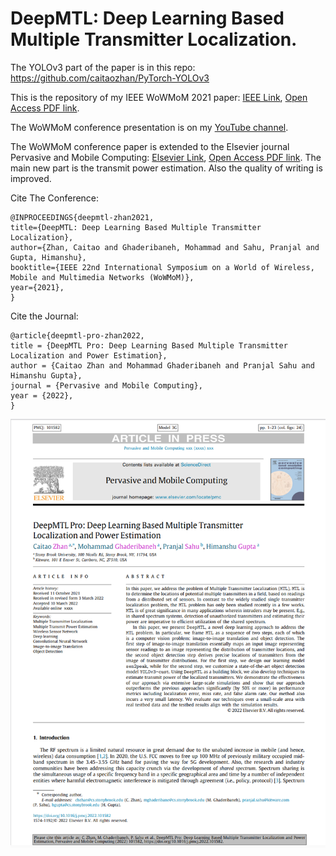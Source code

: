 # DeepMTL: Deep Learning Based Multiple Transmitter Localization. 
The YOLOv3 part of the paper is in this repo: https://github.com/caitaozhan/PyTorch-YOLOv3

This is the repository of my IEEE WoWMoM 2021 paper: [IEEE Link](https://ieeexplore.ieee.org/document/9469431), [Open Access PDF link](https://caitaozhan.github.io/file/DeepMTL.pdf).

The WoWMoM conference presentation is on my [YouTube channel](https://www.youtube.com/watch?v=arnhAloIr90).

The WoWMoM conference paper is extended to the Elsevier journal Pervasive and Mobile Computing: [Elsevier Link](https://doi.org/10.1016/j.pmcj.2022.101582), [Open Access PDF link](https://arxiv.org/abs/2112.13181). The main new part is the transmit power estimation. Also the quality of writing is improved.

Cite The Conference:
```
@INPROCEEDINGS{deepmtl-zhan2021,
title={DeepMTL: Deep Learning Based Multiple Transmitter Localization}, 
author={Zhan, Caitao and Ghaderibaneh, Mohammad and Sahu, Pranjal and Gupta, Himanshu},
booktitle={IEEE 22nd International Symposium on a World of Wireless, Mobile and Multimedia Networks (WoWMoM)}, 
year={2021},
}
```

Cite the Journal:
```
@article{deepmtl-pro-zhan2022,
title = {DeepMTL Pro: Deep Learning Based Multiple Transmitter Localization and Power Estimation},
author = {Caitao Zhan and Mohammad Ghaderibaneh and Pranjal Sahu and Himanshu Gupta},
journal = {Pervasive and Mobile Computing},
year = {2022},
}
```

![image](deepmtl-pro.png)